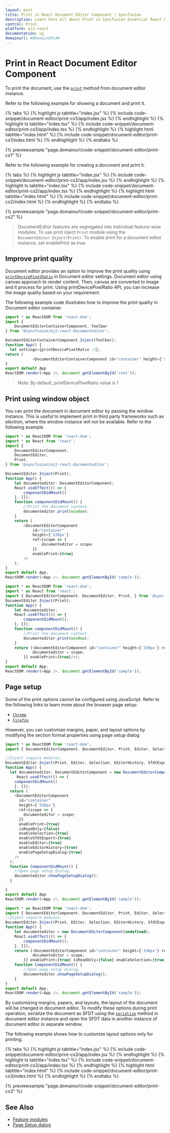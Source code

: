 ```yaml
---
layout: post
title: Print in React Document Editor Component | Syncfusion
description: Learn here all about Print in Syncfusion Essential React Document Editor component, its elements and more.
control: Print 
platform: ej2-react
documentation: ug
domainurl: ##DomainURL##
---
```


# Print in React Document Editor Component

To print the document, use the [`print`](https://helpej2.syncfusion.com/react/documentation/api/document-editor/#print) method from document editor instance.

Refer to the following example for showing a document and print it.

{% tabs %}
{% highlight js tabtitle="index.jsx" %}
{% include code-snippet/document-editor/print-cs1/app/index.jsx %}
{% endhighlight %}
{% highlight ts tabtitle="index.tsx" %}
{% include code-snippet/document-editor/print-cs1/app/index.tsx %}
{% endhighlight %}
{% highlight html tabtitle="index.html" %}
{% include code-snippet/document-editor/print-cs1/index.html %}
{% endhighlight %}
{% endtabs %}
        
{% previewsample "page.domainurl/code-snippet/document-editor/print-cs1" %}

Refer to the following example for creating a document and print it.

{% tabs %}
{% highlight js tabtitle="index.jsx" %}
{% include code-snippet/document-editor/print-cs2/app/index.jsx %}
{% endhighlight %}
{% highlight ts tabtitle="index.tsx" %}
{% include code-snippet/document-editor/print-cs2/app/index.tsx %}
{% endhighlight %}
{% highlight html tabtitle="index.html" %}
{% include code-snippet/document-editor/print-cs2/index.html %}
{% endhighlight %}
{% endtabs %}
        
{% previewsample "page.domainurl/code-snippet/document-editor/print-cs2" %}

> DocumentEditor features are segregated into individual feature-wise modules. To use print inject `Print` module using the `DocumentEditor.Inject(Print)`.
> To enable print for a document editor instance, set enablePrint as true.

## Improve print quality

Document editor provides an option to improve the print quality using [`printDevicePixelRatio`](https://ej2.syncfusion.com/react/documentation/api/document-editor/documenteditorsettingsmodel/#printdevicepixelratio) in Document editor settings. Document editor using canvas approach to render content. Then, canvas are converted to image and it process for print. Using printDevicePixelRatio API, you can increase the image quality based on your requirement.

The following example code illustrates how to improve the print quality in Document editor container.

```ts
import * as ReactDOM from 'react-dom';
import {
    DocumentEditorContainerComponent, Toolbar
} from '@syncfusion/ej2-react-documenteditor';

DocumentEditorContainerComponent.Inject(Toolbar);
function App() {
  let settings={printDevicePixelRatio :2};
return (
            <DocumentEditorContainerComponent id="container" height={'590px'} serviceUrl="https://ej2services.syncfusion.com/production/web-services/api/documenteditor/" enableToolbar={true} documentEditorSettings= {settings}/>);
}
export default App
ReactDOM.render(<App />, document.getElementById('root'));

```

>Note: By default, printDevicePixelRatio value is 1

## Print using window object

You can print the document in document editor by passing the window instance. This is useful to implement print in third party frameworks such as electron, where the window instance will not be available. Refer to the following example.



```ts
import * as ReactDOM from 'react-dom';
import * as React from 'react';
import {
    DocumentEditorComponent,
    DocumentEditor,
    Print,
} from '@syncfusion/ej2-react-documenteditor';

DocumentEditor.Inject(Print);
function App() {
    let documenteditor: DocumentEditorComponent;
    React.useEffect(() => {
        componentDidMount()
    }, []);
    function componentDidMount() {
        //Print the document content.
        documenteditor.print(window);
    }
    return (
        <DocumentEditorComponent
            id="container"
            height={'330px'}
            ref={scope => {
                documenteditor = scope;
            }}
            enablePrint={true}
        />
    );
}
export default App;
ReactDOM.render(<App />, document.getElementById('sample'));

```

```ts
import * as ReactDOM from 'react-dom';
import * as React from 'react';
import { DocumentEditorComponent, DocumentEditor, Print, } from '@syncfusion/ej2-react-documenteditor';
DocumentEditor.Inject(Print);
function App() {
    let documenteditor;
    React.useEffect(() => {
        componentDidMount();
    }, []);
    function componentDidMount() {
        //Print the document content.
        documenteditor.print(window);
    }
    return (<DocumentEditorComponent id="container" height={'330px'} ref={scope => {
            documenteditor = scope;
        }} enablePrint={true}/>);
}
export default App;
ReactDOM.render(<App />, document.getElementById('sample'));
```

## Page setup

Some of the print options cannot be configured using JavaScript. Refer to the following links to learn more about the browser page setup:

* [`Chrome`](https://support.google.com/chrome/answer/1069693?hl=en&visit_id=1-636335333734668335-3165046395&rd=1/)
* [`Firefox`](https://support.mozilla.org/en-US/kb/how-print-web-pages-firefox)

However, you can customize margins, paper, and layout options by modifying the section format properties using page setup dialog



```ts
import * as ReactDOM from 'react-dom';
import { DocumentEditorComponent, DocumentEditor, Print, Editor, Selection, EditorHistory, PageSetupDialog, SfdtExport } from '@syncfusion/ej2-react-documenteditor';

//Inject require modules.
DocumentEditor.Inject(Print, Editor, Selection, EditorHistory, SfdtExport, PageSetupDialog);
function App() {
  let documenteditor: DocumentEditorComponent = new DocumentEditorComponent(undefined);
     React.useEffect(() => {
    componentDidMount()
    }, []);
  return (
    <DocumentEditorComponent
      id="container"
      height={'330px'}
      ref={scope => {
        documenteditor = scope;
      }}
      enablePrint={true}
      isReadOnly={false}
      enableSelection={true}
      enableSfdtExport={true}
      enableEditor={true}
      enableEditorHistory={true}
      enablePageSetupDialog={true}
    />
  );
  function ComponentDidMount() {
    //Open page setup dialog.
    documenteditor.showPageSetupDialog();
  }

}
export default App
ReactDOM.render(<App />, document.getElementById('sample'));

```

```ts
import * as ReactDOM from 'react-dom';
import { DocumentEditorComponent, DocumentEditor, Print, Editor, Selection, EditorHistory, PageSetupDialog, SfdtExport } from '@syncfusion/ej2-react-documenteditor';
//Inject require modules.
DocumentEditor.Inject(Print, Editor, Selection, EditorHistory, SfdtExport, PageSetupDialog);
function App() {
    let documenteditor = new DocumentEditorComponent(undefined);
    React.useEffect(() => {
        componentDidMount();
    }, []);
    return (<DocumentEditorComponent id="container" height={'330px'} ref={scope => {
            documenteditor = scope;
        }} enablePrint={true} isReadOnly={false} enableSelection={true} enableSfdtExport={true} enableEditor={true} enableEditorHistory={true} enablePageSetupDialog={true}/>);
    function ComponentDidMount() {
        //Open page setup dialog.
        documenteditor.showPageSetupDialog();
    }
}
export default App;
ReactDOM.render(<App />, document.getElementById('sample'));
```

By customizing margins, papers, and layouts, the layout of the document will be changed in document editor. To modify these options during print operation, serialize the document as SFDT using the  [`serialize`](https://ej2.syncfusion.com/react/documentation/api/document-editor#serialize) method in document editor instance and open the SFDT data in another instance of document editor in separate window.

The following example shows how to customize layout options only for printing.

{% tabs %}
{% highlight js tabtitle="index.jsx" %}
{% include code-snippet/document-editor/print-cs3/app/index.jsx %}
{% endhighlight %}
{% highlight ts tabtitle="index.tsx" %}
{% include code-snippet/document-editor/print-cs3/app/index.tsx %}
{% endhighlight %}
{% highlight html tabtitle="index.html" %}
{% include code-snippet/document-editor/print-cs3/index.html %}
{% endhighlight %}
{% endtabs %}
        
{% previewsample "page.domainurl/code-snippet/document-editor/print-cs3" %}

## See Also

* [Feature modules](../document-editor/feature-module)
* [Page Setup dialog](../document-editor/dialog#page-setup-dialog)